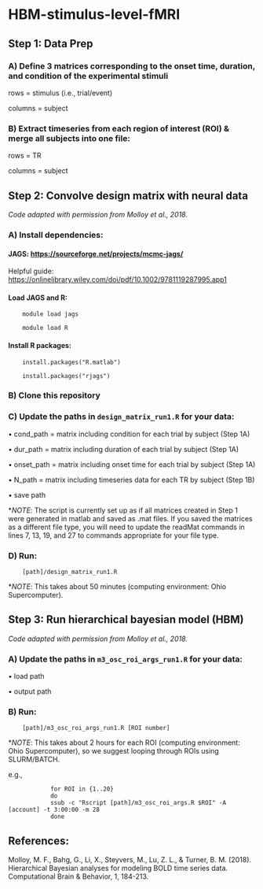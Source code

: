 # HBM-stimulus-level-fMRI

## Step 1: Data Prep

### A) Define 3 matrices corresponding to the onset time, duration, and condition of the experimental stimuli

rows = stimulus (i.e., trial/event)

columns = subject

### B) Extract timeseries from each region of interest (ROI) & merge all subjects into one file: 

rows = TR

columns = subject

## Step 2: Convolve design matrix with neural data

*Code adapted with permission from Molloy et al., 2018.*

### A) Install dependencies:

#### JAGS: https://sourceforge.net/projects/mcmc-jags/

Helpful guide: https://onlinelibrary.wiley.com/doi/pdf/10.1002/9781119287995.app1 

#### Load JAGS and R:

        module load jags

        module load R	

#### Install R packages: 

        install.packages("R.matlab")

        install.packages("rjags")

### B) Clone this repository

### C) Update the paths in `design_matrix_run1.R` for your data:

• cond_path = matrix including condition for each trial by subject (Step 1A)

• dur_path = matrix including duration of each trial by subject (Step 1A)

• onset_path = matrix including onset time for each trial by subject (Step 1A)

• N_path = matrix including timeseries data for each TR by subject (Step 1B) 

• save path

**NOTE*: The script is currently set up as if all matrices created in Step 1 were generated in matlab and saved as .mat files. If you saved the matrices as a different file type, you will need to update the readMat commands in lines 7, 13, 19, and 27 to commands appropriate for your file type.

### D) Run:

        [path]/design_matrix_run1.R

**NOTE*: This takes about 50 minutes (computing environment: Ohio Supercomputer).


## Step 3: Run hierarchical bayesian model (HBM)

*Code adapted with permission from Molloy et al., 2018.*

### A) Update the paths in `m3_osc_roi_args_run1.R` for your data:

• load path

• output path

### B) Run:
        
        [path]/m3_osc_roi_args_run1.R [ROI number]

**NOTE*: This takes about 2 hours for each ROI (computing environment: Ohio Supercomputer), so we suggest looping through ROIs using SLURM/BATCH.

e.g.,

                for ROI in {1..20}
                do
                ssub -c "Rscript [path]/m3_osc_roi_args.R $ROI" -A [account] -t 3:00:00 -m 28
                done

## References:

Molloy, M. F., Bahg, G., Li, X., Steyvers, M., Lu, Z. L., & Turner, B. M. (2018). Hierarchical Bayesian analyses for modeling BOLD time series data. Computational Brain & Behavior, 1, 184-213.
